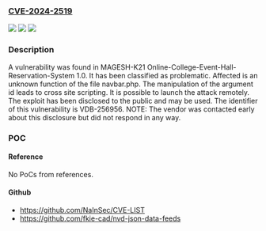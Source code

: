 ### [CVE-2024-2519](https://cve.mitre.org/cgi-bin/cvename.cgi?name=CVE-2024-2519)
![](https://img.shields.io/static/v1?label=Product&message=Online-College-Event-Hall-Reservation-System&color=blue)
![](https://img.shields.io/static/v1?label=Version&message=%3D%201.0%20&color=brighgreen)
![](https://img.shields.io/static/v1?label=Vulnerability&message=CWE-79%20Cross%20Site%20Scripting&color=brighgreen)

### Description

A vulnerability was found in MAGESH-K21 Online-College-Event-Hall-Reservation-System 1.0. It has been classified as problematic. Affected is an unknown function of the file navbar.php. The manipulation of the argument id leads to cross site scripting. It is possible to launch the attack remotely. The exploit has been disclosed to the public and may be used. The identifier of this vulnerability is VDB-256956. NOTE: The vendor was contacted early about this disclosure but did not respond in any way.

### POC

#### Reference
No PoCs from references.

#### Github
- https://github.com/NaInSec/CVE-LIST
- https://github.com/fkie-cad/nvd-json-data-feeds

